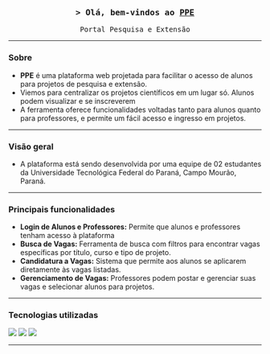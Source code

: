 <h3 align="center">
        <samp>&gt; Olá, bem-vindos ao
                <b><a target="_blank" href="https://github.com/devagas-utfpr">PPE</a></b>
        </samp>
</h3>

<p align="center"> 
  <samp>
    Portal Pesquisa e Extensão
    <br>
  </samp>
</p>

---

### Sobre

- **PPE** é uma plataforma web projetada para facilitar o acesso de alunos para projetos de pesquisa e extensão.
- Viemos para centralizar os projetos científicos em um lugar só. Alunos podem visualizar e se inscreverem
- A ferramenta oferece funcionalidades voltadas tanto para alunos quanto para professores, e permite um fácil acesso e ingresso em projetos.

---

### Visão geral

- A plataforma está sendo desenvolvida por uma equipe de 02 estudantes da Universidade Tecnológica Federal do Paraná, Campo Mourão, Paraná.

---

### Principais funcionalidades

- **Login de Alunos e Professores:** Permite que alunos e professores tenham acesso à plataforma
- **Busca de Vagas:** Ferramenta de busca com filtros para encontrar vagas específicas por título, curso e tipo de projeto.
- **Candidatura a Vagas:** Sistema que permite aos alunos se aplicarem diretamente às vagas listadas.
- **Gerenciamento de Vagas:** Professores podem postar e gerenciar suas vagas e selecionar alunos para projetos.

---

### Tecnologias utilizadas

<img src="https://skillicons.dev/icons?i=nextjs" />
<img src="https://skillicons.dev/icons?i=nodejs" />
<img src="https://skillicons.dev/icons?i=python flask sqlite" />

---
